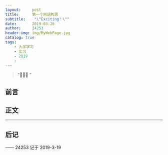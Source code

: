 ```yaml
---
layout:     post
title:      第一个网站构思
subtitle:    "\"Exciting！\""
date:       2019-03-26
author:     24253
header-img: img/MyWebPage.jpg
catalog: true
tags:
    - 大学学习
    - 实习
    - 2019
    -
---
```


> “🙉🙉🙉 ”

## 前言



## 正文



---


## 后记



—— 24253 记于 2019-3-19



